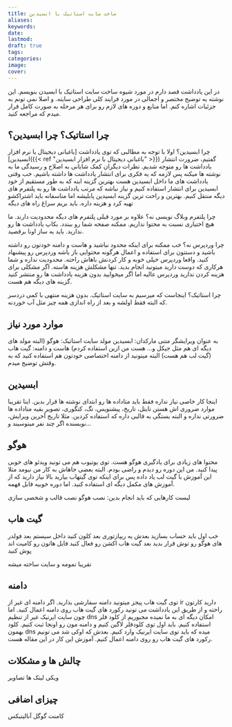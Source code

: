 ```yaml
---
title: ساخت سایت استاتیک با ابسیدین
aliases: 
keywords: 
date: 
lastmod: 
draft: true
tags: 
categories: 
image: 
cover:
---
```



در این یادداشت قصد دارم در مورد شیوه ساخت سایت استاتیک با ابسیدن بنویسم.
این نوشته یه توضیح مختصر و اجمالی در مورد فرایند کلی طراحی سایته. و اصلا نمی تونم به جزئیات اشاره کنم. اما منابع و دوره های لازم رو برای هر مرحله به صورت کامل قرار میدم که مراجعه کنید.

## چرا استاتیک؟ چرا ابسیدین؟
چرا ابسیدین؟
اولا با توجه به مطالبی که توی یادداشت [باغبانی دیجیتال با نرم افزار ابسیدین]({{< ref "باغبانی دیجیتال با نرم افزار ابسیدین" >}}) گفتیم، ضرورت انتشار یادداشت ها رو متوجه شدیم. نظرات دیگران کمک شایانی به اصلاح و رسیدگی ما به نوشته ها میکنه پس لازمه که یه فکری برای انتشار یادداشت ها داشته باشیم. خب وقتی یادداشت های ما داخل ابسیدین هست بهترین گزینه اینه که به طور مستقیم از خود ابسیدین برای انتشار استفاده کنیم و نیاز نباشه که مرتب یادداشت ها رو به پلتفرم های دیگه منتقل کنیم. بهترین و راحت ترین گزینه ابسیدین پابلیشه اما متاسفانه باید اشتراکشو تهیه کرد و هزینه داره. باید بریم سراغ راه های دیگه

چرا پلتفرم وبلاگ نویسی نه؟
علاوه بر مورد قبلی پلتفرم های دیگه محدودیت دارند. ما هیچ اختیاری نسبت به محتوا نداریم. ممکنه صفحه شما رو ببندد. بکاپ یادداشت ها رو ندارید. باید به ساز اونا برقصید.

چرا وردپرس نه؟
خب ممکنه برای اینکه محدود نباشید و هاست و دامنه خودتون رو داشته باشید و دستتون برای استفاده و اعمال هرگونه محتوایی باز باشه وردپرس رو پیشنهاد کنید. واقعا وردپرس خیلی خوبه و کار کردنش باهاش راحته. محدودیت نداره و شما هرکاری که دوست دارید میتونید انجام بدید. تنها مشکلش هزینه هاسته. اگر مشکلی برای هزینه کردن ندارید وردپرس عالیه اما اگر میخوایید بدون هزینه یادداشت ها رو منتشر کنید گزینه های دیگه هم هست.

چرا استاتیک؟
اینجاست که میرسیم به سایت استاتیک. بدون هزینه منتهی با کمی دردسر که البته فقط اولشه و بعد از راه اندازی همه چیز مثل آب خوردنه.


## موارد مورد نیاز
به عنوان ویرایشگر متنی مارکدان: ابسیدین
مولد سایت استاتیک: هوگو (البته مولد های دیگه ای هم مثل جیکل و... هست من ازین استفاده کردم)
هاست و دامنه: گیت هاب (گیت لب هم هست)
البته میتونید از دامنه اختصاصی خودتون هم استفاده کنید که به وقتش توضیح میدم.

## ابسیدین
اینجا کار خاصی نیاز نداره فقط باید متاداده ها رو ابتدای نوشته ها قرار بدین. اینا تقریبا موارد ضروری اش هستن
تایتل، تاریخ، پیشنویس، تگ، کتگوری، تصویر
بقیه متاداده ها ضرورتی نداره و البته بستگی به قالبی داره که استفاده کردین. مثلا تاریخ آخرین ویرایش، نویسنده اگر چند نفر مینوسیند و...

## هوگو
محتوا های زیادی برای یادگیری هوگو هست. توی یوتیوب هم می تونید ویدئو های خوبی پیدا کنید. من این دوره رو دیدم و راضی بودم. البته بعضی جاهاش به کار من نیومد مثلا این آموزش با گیت لب یاد داده پس برای اینکه توی گیتهاب بیارید بالا نیاز دارید که از آموزش های مکمل دیگه ای استفاده کنید. اما دوره خوبیه قابل فهمه.

لیست کارهایی که باید انجام بدین:
نصب هوگو
نصب قالب و شخصی سازی

## گیت هاب
خب اول باید حساب بسازید
بعدش یه ریپازتوری
بعد کلون کنید داخل سیستم
بعد فولدر های هوگو رو توش قرار بدید
بعد گیت هاب اکشن رو فعال کنید
فایل هاتون رو کامیت اند پوش کنید

تقریبا تمومه و سایت ساخته میشه

## دامنه
توی گیت هاب پیجز میتونید دامنه سفارشی بذارید. اگر دامنه ای غیر از ir دارید کارتون راحته و از طریق این یادداشت می تونید رکورد های گیت هاب روی دامنه اعمال کنید. اما چون سایت ایرنیک غیر از تنظیم dns امکان دیگه ای به ما نمیده مجبوریم از کلود فلر استفاده کنیم. باید اول توی کلودفلر لاگین کنیم و دامنه مون رو اونجا ثبت کنیم. کلود بهمون dns میده که باید توی سایت ایرنیک وارد کنیم. بعدش که اوکی شد می تونیم رکورد های گیت هاب رو روی دامنه اعمال کنیم. آموزش این کار در این مقاله هست.



## چالش ها و مشکلات
ویکی لینک ها
تصاویر

## چیزای اضافی
کامنت
گوگل آنالیتیکس